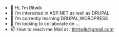 - 👋 Hi, I’m Ritwik
- 👀 I’m interested in ASP.NET as well as DRUPAL
- 🌱 I’m currently learning DRUPAL,WORDPRESS
- 💞️ I’m looking to collaborate on ...
- 📫 How to reach me Mail at : titritwik@gmail.com

<!---
RitamCh/RitamCh is a ✨ special ✨ repository because its `README.md` (this file) appears on your GitHub profile.
You can click the Preview link to take a look at your changes.
--->
